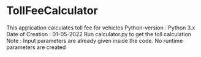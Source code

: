 # TollFeeCalculator
This application calculates toll fee for vehicles
Python-version : Python 3.x
Date of Creation : 01-05-2022
Run calculator.py to get the toll calculation
Note : Input parameters are already given inside the code. No runtime parameters are created
